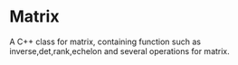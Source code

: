 # Matrix
A C++ class for matrix, containing function such as inverse,det,rank,echelon and several operations for matrix.
